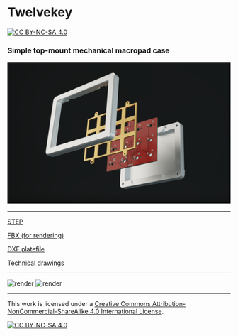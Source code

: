 # Twelvekey

[![CC BY-NC-SA 4.0][cc-by-nc-sa-shield]][cc-by-nc-sa]

### Simple top-mount mechanical macropad case

<img src="render.png" alt="render" width="800"/>

---

[STEP](twelvekey.step)

[FBX (for rendering)](twelvekey.fbx)

[DXF platefile](twelvekey_plate.dxf)

[Technical drawings](twelvekey_drawing.pdf)

---

<img src="https://i.imgur.com/9Ai4E8b.png" alt="render" width="800"/>
<img src="https://i.imgur.com/yx7ZFpB.png" alt="render" width="800"/>

---

This work is licensed under a
[Creative Commons Attribution-NonCommercial-ShareAlike 4.0 International License][cc-by-nc-sa].

[![CC BY-NC-SA 4.0][cc-by-nc-sa-image]][cc-by-nc-sa]

[cc-by-nc-sa]: http://creativecommons.org/licenses/by-nc-sa/4.0/
[cc-by-nc-sa-image]: https://licensebuttons.net/l/by-nc-sa/4.0/88x31.png
[cc-by-nc-sa-shield]: https://img.shields.io/badge/License-CC%20BY--NC--SA%204.0-lightgrey.svg

